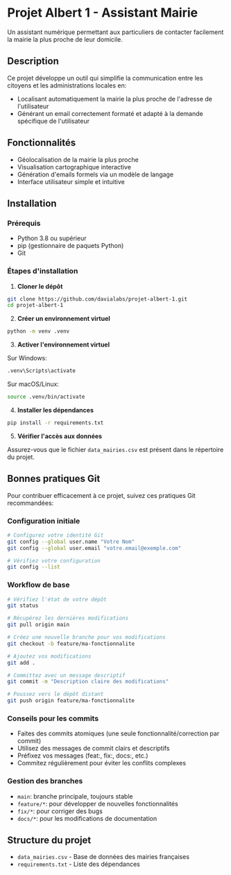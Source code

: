 # Projet Albert 1 - Assistant Mairie

Un assistant numérique permettant aux particuliers de contacter facilement la mairie la plus proche de leur domicile.

## Description

Ce projet développe un outil qui simplifie la communication entre les citoyens et les administrations locales en:

- Localisant automatiquement la mairie la plus proche de l'adresse de l'utilisateur
- Générant un email correctement formaté et adapté à la demande spécifique de l'utilisateur

## Fonctionnalités

- Géolocalisation de la mairie la plus proche
- Visualisation cartographique interactive
- Génération d'emails formels via un modèle de langage
- Interface utilisateur simple et intuitive

## Installation

### Prérequis

- Python 3.8 ou supérieur
- pip (gestionnaire de paquets Python)
- Git

### Étapes d'installation

1. **Cloner le dépôt**

```bash
git clone https://github.com/davialabs/projet-albert-1.git
cd projet-albert-1
```

2. **Créer un environnement virtuel**

```bash
python -m venv .venv
```

3. **Activer l'environnement virtuel**

Sur Windows:

```bash
.venv\Scripts\activate
```

Sur macOS/Linux:

```bash
source .venv/bin/activate
```

4. **Installer les dépendances**

```bash
pip install -r requirements.txt
```

5. **Vérifier l'accès aux données**

Assurez-vous que le fichier `data_mairies.csv` est présent dans le répertoire du projet.

## Bonnes pratiques Git

Pour contribuer efficacement à ce projet, suivez ces pratiques Git recommandées:

### Configuration initiale

```bash
# Configurez votre identité Git
git config --global user.name "Votre Nom"
git config --global user.email "votre.email@exemple.com"

# Vérifiez votre configuration
git config --list
```

### Workflow de base

```bash
# Vérifiez l'état de votre dépôt
git status

# Récupérez les dernières modifications
git pull origin main

# Créez une nouvelle branche pour vos modifications
git checkout -b feature/ma-fonctionnalite

# Ajoutez vos modifications
git add .

# Committez avec un message descriptif
git commit -m "Description claire des modifications"

# Poussez vers le dépôt distant
git push origin feature/ma-fonctionnalite
```

### Conseils pour les commits

- Faites des commits atomiques (une seule fonctionnalité/correction par commit)
- Utilisez des messages de commit clairs et descriptifs
- Préfixez vos messages (feat:, fix:, docs:, etc.)
- Commitez régulièrement pour éviter les conflits complexes

### Gestion des branches

- `main`: branche principale, toujours stable
- `feature/*`: pour développer de nouvelles fonctionnalités
- `fix/*`: pour corriger des bugs
- `docs/*`: pour les modifications de documentation

## Structure du projet

- `data_mairies.csv` - Base de données des mairies françaises
- `requirements.txt` - Liste des dépendances
